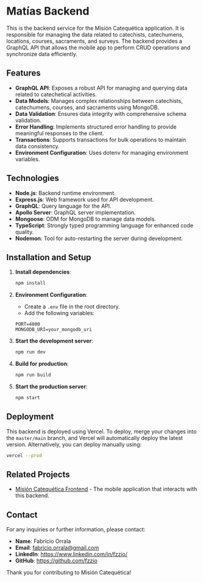# Matías Backend

This is the backend service for the Misión Catequética application. It is responsible for managing the data related to catechists, catechumens, locations, courses, sacraments, and surveys. The backend provides a GraphQL API that allows the mobile app to perform CRUD operations and synchronize data efficiently.

## Features

- **GraphQL API**: Exposes a robust API for managing and querying data related to catechetical activities.
- **Data Models**: Manages complex relationships between catechists, catechumens, courses, and sacraments using MongoDB.
- **Data Validation**: Ensures data integrity with comprehensive schema validation.
- **Error Handling**: Implements structured error handling to provide meaningful responses to the client.
- **Transactions**: Supports transactions for bulk operations to maintain data consistency.
- **Environment Configuration**: Uses dotenv for managing environment variables.

## Technologies

- **Node.js**: Backend runtime environment.
- **Express.js**: Web framework used for API development.
- **GraphQL**: Query language for the API.
- **Apollo Server**: GraphQL server implementation.
- **Mongoose**: ODM for MongoDB to manage data models.
- **TypeScript**: Strongly typed programming language for enhanced code quality.
- **Nodemon**: Tool for auto-restarting the server during development.

## Installation and Setup

1. **Install dependencies**:

    ```bash
    npm install
    ```

2. **Environment Configuration**:
    - Create a `.env` file in the root directory.
    - Add the following variables:

    ```env
    PORT=4000
    MONGODB_URI=your_mongodb_uri
    ```

3. **Start the development server**:

    ```bash
    npm run dev
    ```

4. **Build for production**:

    ```bash
    npm run build
    ```

5. **Start the production server**:

    ```bash
    npm start
    ```

## Deployment

This backend is deployed using Vercel. To deploy, merge your changes into the `master/main` branch, and Vercel will automatically deploy the latest version. Alternatively, you can deploy manually using:

```bash
vercel --prod
```

## Related Projects

- [Misión Catequética Frontend](https://github.com/fzzio/matias-frontend) - The mobile application that interacts with this backend.

## Contact

For any inquiries or further information, please contact:

- **Name**: Fabricio Orrala
- **Email**: fabricio.orrala@gmail.com
- **LinkedIn**: https://www.linkedin.com/in/fzzio/
- **GitHub**: https://github.com/fzzio

Thank you for contributing to Misión Catequética!
